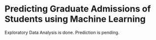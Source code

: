# Predicting Graduate Admissions of Students using Machine Learning #

Exploratory Data Analysis is done. Prediction is pending.